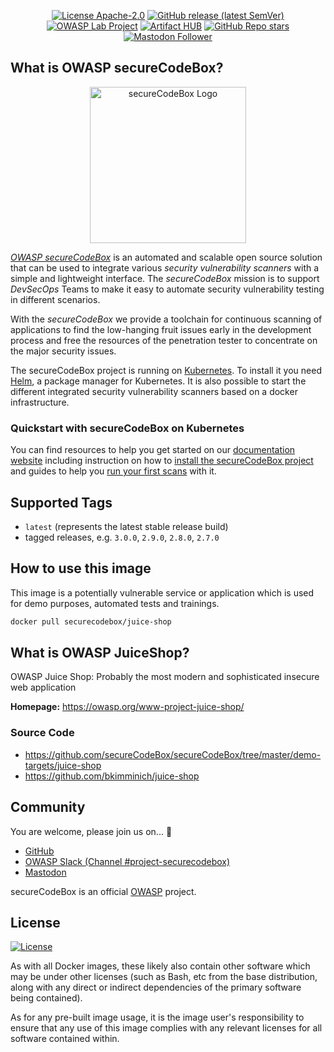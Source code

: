 <!--
SPDX-FileCopyrightText: the secureCodeBox authors

SPDX-License-Identifier: Apache-2.0
-->
<!--
.: IMPORTANT! :.
--------------------------
This file is generated automatically with `helm-docs` based on the following template files:
- ./.helm-docs/templates.gotmpl (general template data for all charts)
- ./chart-folder/.helm-docs.gotmpl (chart specific template data)

Please be aware of that and apply your changes only within those template files instead of this file.
Otherwise your changes will be reverted/overwritten automatically due to the build process `./.github/workflows/helm-docs.yaml`
--------------------------
-->

<p align="center">
  <a href="https://opensource.org/licenses/Apache-2.0"><img alt="License Apache-2.0" src="https://img.shields.io/badge/License-Apache%202.0-blue.svg"/></a>
  <a href="https://github.com/secureCodeBox/secureCodeBox/releases/latest"><img alt="GitHub release (latest SemVer)" src="https://img.shields.io/github/v/release/secureCodeBox/secureCodeBox?sort=semver"/></a>
  <a href="https://owasp.org/www-project-securecodebox/"><img alt="OWASP Lab Project" src="https://img.shields.io/badge/OWASP-Lab%20Project-yellow"/></a>
  <a href="https://artifacthub.io/packages/search?repo=securecodebox"><img alt="Artifact HUB" src="https://img.shields.io/endpoint?url=https://artifacthub.io/badge/repository/securecodebox"/></a>
  <a href="https://github.com/secureCodeBox/secureCodeBox/"><img alt="GitHub Repo stars" src="https://img.shields.io/github/stars/secureCodeBox/secureCodeBox?logo=GitHub"/></a>
  <a href="https://infosec.exchange/@secureCodeBox"><img alt="Mastodon Follower" src="https://img.shields.io/mastodon/follow/111902499714281911?domain=https%3A%2F%2Finfosec.exchange%2F"/></a>
</p>

## What is OWASP secureCodeBox?

<p align="center">
  <img alt="secureCodeBox Logo" src="https://www.securecodebox.io/img/Logo_Color.svg" width="250px"/>
</p>

_[OWASP secureCodeBox][scb-github]_ is an automated and scalable open source solution that can be used to integrate various *security vulnerability scanners* with a simple and lightweight interface. The _secureCodeBox_ mission is to support *DevSecOps* Teams to make it easy to automate security vulnerability testing in different scenarios.

With the _secureCodeBox_ we provide a toolchain for continuous scanning of applications to find the low-hanging fruit issues early in the development process and free the resources of the penetration tester to concentrate on the major security issues.

The secureCodeBox project is running on [Kubernetes](https://kubernetes.io/). To install it you need [Helm](https://helm.sh), a package manager for Kubernetes. It is also possible to start the different integrated security vulnerability scanners based on a docker infrastructure.

### Quickstart with secureCodeBox on Kubernetes

You can find resources to help you get started on our [documentation website](https://www.securecodebox.io) including instruction on how to [install the secureCodeBox project](https://www.securecodebox.io/docs/getting-started/installation) and guides to help you [run your first scans](https://www.securecodebox.io/docs/getting-started/first-scans) with it.

## Supported Tags
- `latest`  (represents the latest stable release build)
- tagged releases, e.g. `3.0.0`, `2.9.0`, `2.8.0`, `2.7.0`

## How to use this image
This image is a potentially vulnerable service or application which is used for demo purposes, automated tests and trainings.

```bash
docker pull securecodebox/juice-shop
```

## What is OWASP JuiceShop?

OWASP Juice Shop: Probably the most modern and sophisticated insecure web application

**Homepage:** <https://owasp.org/www-project-juice-shop/>

### Source Code

* <https://github.com/secureCodeBox/secureCodeBox/tree/master/demo-targets/juice-shop>
* <https://github.com/bkimminich/juice-shop>

## Community

You are welcome, please join us on... 👋

- [GitHub][scb-github]
- [OWASP Slack (Channel #project-securecodebox)][scb-slack]
- [Mastodon][scb-mastodon]

secureCodeBox is an official [OWASP][scb-owasp] project.

## License
[![License](https://img.shields.io/badge/License-Apache%202.0-blue.svg)](https://opensource.org/licenses/Apache-2.0)

As with all Docker images, these likely also contain other software which may be under other licenses (such as Bash, etc from the base distribution, along with any direct or indirect dependencies of the primary software being contained).

As for any pre-built image usage, it is the image user's responsibility to ensure that any use of this image complies with any relevant licenses for all software contained within.

[scb-owasp]:    https://www.owasp.org/index.php/OWASP_secureCodeBox
[scb-docs]:     https://www.securecodebox.io/
[scb-site]:     https://www.securecodebox.io/
[scb-github]:   https://github.com/secureCodeBox/
[scb-mastodon]: https://infosec.exchange/@secureCodeBox
[scb-slack]:    https://owasp.org/slack/invite
[scb-license]:  https://github.com/secureCodeBox/secureCodeBox/blob/master/LICENSE

